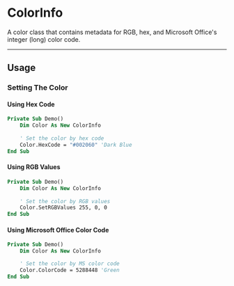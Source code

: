 # ColorInfo

A color class that contains metadata for RGB, hex, and Microsoft Office's integer (long) color code.

---

## Usage

### Setting The Color


#### Using Hex Code
```vb
Private Sub Demo()
    Dim Color As New ColorInfo
    
    ' Set the color by hex code
    Color.HexCode = "#002060" 'Dark Blue
End Sub
```

#### Using RGB Values
```vb
Private Sub Demo()
    Dim Color As New ColorInfo
 
    ' Set the color by RGB values
    Color.SetRGBValues 255, 0, 0
End Sub
```

#### Using Microsoft Office Color Code
```vb
Private Sub Demo()
    Dim Color As New ColorInfo

    ' Set the color by MS color code
    Color.ColorCode = 5288448 'Green
End Sub
```




